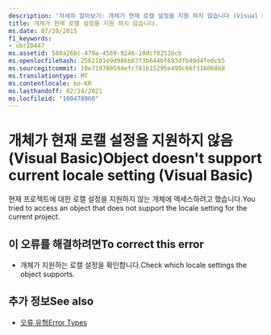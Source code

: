 ```yaml
---
description: '자세히 알아보기: 개체가 현재 로캘 설정을 지원 하지 않습니다 (Visual Basic).'
title: 개체가 현재 로캘 설정을 지원 하지 않습니다.
ms.date: 07/20/2015
f1_keywords:
- vbrID447
ms.assetid: 580a26bc-479a-4569-9246-10dcf0251bcb
ms.openlocfilehash: 2562101e9d986b67f3b644bf693dfb49d4fe0cb5
ms.sourcegitcommit: 10e719780594efc781b15295e499c66f316068b8
ms.translationtype: MT
ms.contentlocale: ko-KR
ms.lasthandoff: 02/14/2021
ms.locfileid: "100478960"
---
```

# <a name="object-doesnt-support-current-locale-setting-visual-basic"></a><span data-ttu-id="41607-103">개체가 현재 로캘 설정을 지원하지 않음(Visual Basic)</span><span class="sxs-lookup"><span data-stu-id="41607-103">Object doesn't support current locale setting (Visual Basic)</span></span>

<span data-ttu-id="41607-104">현재 프로젝트에 대한 로캘 설정을 지원하지 않는 개체에 액세스하려고 했습니다.</span><span class="sxs-lookup"><span data-stu-id="41607-104">You tried to access an object that does not support the locale setting for the current project.</span></span>  
  
## <a name="to-correct-this-error"></a><span data-ttu-id="41607-105">이 오류를 해결하려면</span><span class="sxs-lookup"><span data-stu-id="41607-105">To correct this error</span></span>  
  
- <span data-ttu-id="41607-106">개체가 지원하는 로캘 설정을 확인합니다.</span><span class="sxs-lookup"><span data-stu-id="41607-106">Check which locale settings the object supports.</span></span>  
  
## <a name="see-also"></a><span data-ttu-id="41607-107">추가 정보</span><span class="sxs-lookup"><span data-stu-id="41607-107">See also</span></span>

- [<span data-ttu-id="41607-108">오류 유형</span><span class="sxs-lookup"><span data-stu-id="41607-108">Error Types</span></span>](../programming-guide/language-features/error-types.md)
